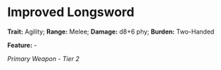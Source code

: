 # Improved Longsword

**Trait:** Agility; **Range:** Melee; **Damage:** d8+6 phy; **Burden:** Two-Handed

**Feature:** -

*Primary Weapon - Tier 2*
